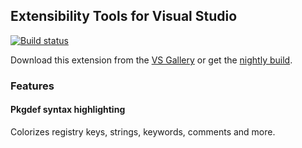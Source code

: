 ## Extensibility Tools for Visual Studio

[![Build status](https://ci.appveyor.com/api/projects/status/h2vx946kn0fsfuf1?svg=true)](https://ci.appveyor.com/project/madskristensen/flattenpackages)

Download this extension from the [VS Gallery](https://visualstudiogallery.msdn.microsoft.com/cd0b1938-4513-4e57-b9b7-c674b4a20e79)
or get the [nightly build](http://vsixgallery.com/extension/96559c66-f326-40e2-95c1-449a80387524/).

### Features

#### Pkgdef syntax highlighting
Colorizes registry keys, strings, keywords, comments and more.